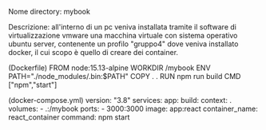 Nome directory: mybook

Descrizione: all'interno di un pc veniva installata tramite il software di virtualizzazione vmware una macchina virtuale con sistema operativo ubuntu server,
contenente un profilo "gruppo4" dove veniva installato docker, il cui scopo è quello di creare dei container.

(Dockerfile)
FROM node:15.13-alpine
WORKDIR /mybook
ENV PATH="./node_modules/.bin:$PATH"
COPY . .
RUN npm run build
CMD ["npm","start"]

(docker-compose.yml)
version: "3.8"
services:
  app:
    build:
      context: .
    volumes:
      - .:/mybook
    ports:
      - 3000:3000
    image: app:react 
    container_name: react_container 
    command: npm start
  

